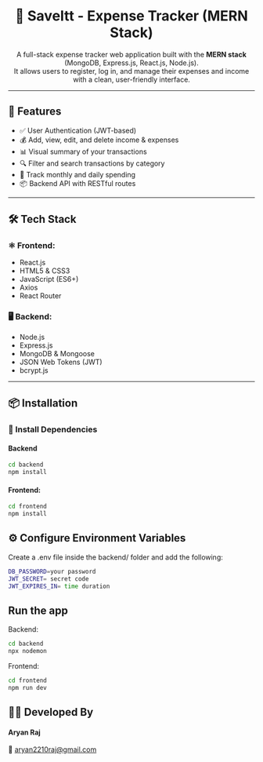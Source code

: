 <h1 align="center">💸 SaveItt - Expense Tracker (MERN Stack)</h1>

<p align="center">
  A full-stack expense tracker web application built with the <strong>MERN stack</strong> (MongoDB, Express.js, React.js, Node.js).<br/>
  It allows users to register, log in, and manage their expenses and income with a clean, user-friendly interface.
</p>

---

## 🚀 Features

- ✅ User Authentication (JWT-based)
- 💰 Add, view, edit, and delete income & expenses
- 📊 Visual summary of your transactions
- 🔍 Filter and search transactions by category
- 📅 Track monthly and daily spending
- 📦 Backend API with RESTful routes

---

## 🛠️ Tech Stack

### ⚛️ Frontend:
- React.js
- HTML5 & CSS3
- JavaScript (ES6+)
- Axios
- React Router

### 🖥️ Backend:
- Node.js
- Express.js
- MongoDB & Mongoose
- JSON Web Tokens (JWT)
- bcrypt.js

---

## 📦 Installation

### 📁 Install Dependencies

#### Backend
```bash
cd backend
npm install
```

#### Frontend:
```bash
cd frontend
npm install
```

## ⚙️ Configure Environment Variables

Create a .env file inside the backend/ folder and add the following:
```bash
DB_PASSWORD=your password
JWT_SECRET= secret code
JWT_EXPIRES_IN= time duration
```

## Run the app

Backend:
```bash
cd backend
npx nodemon
```

Frontend:
```bash
cd frontend
npm run dev
```

## 🧑‍🎓 Developed By
####   Aryan Raj
📧 aryan2210raj@gmail.com

